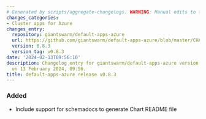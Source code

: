 ```yaml
---
# Generated by scripts/aggregate-changelogs. WARNING: Manual edits to this files will be overwritten.
changes_categories:
- Cluster apps for Azure
changes_entry:
  repository: giantswarm/default-apps-azure
  url: https://github.com/giantswarm/default-apps-azure/blob/master/CHANGELOG.md#083---2024-02-13
  version: 0.8.3
  version_tag: v0.8.3
date: '2024-02-13T09:56:10'
description: Changelog entry for giantswarm/default-apps-azure version 0.8.3, published
  on 13 February 2024, 09:56.
title: default-apps-azure release v0.8.3
---
```


### Added
- Include support for schemadocs to generate Chart README file
